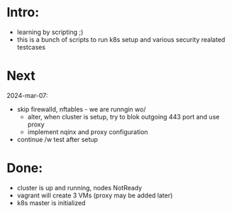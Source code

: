 # Intro:
  - learning by scripting ;)
  - this is a bunch of scripts to run k8s setup and various security realated testcases

# Next
2024-mar-07:
- skip firewalld, nftables - we are runngin wo/
  - alter, when cluster is setup, try to blok outgoing 443 port and use proxy 
  - implement nqinx and proxy configuration
- continue /w test after setup

# Done:
  - cluster is up and running, nodes NotReady
  - vagrant will create 3 VMs (proxy may be added later)
  - k8s master is initialized
